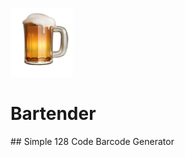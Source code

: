 <p float="left">
  <img src="BartenderBeer.png" width="100" />
  <h1>Bartender</h1>
</p>
## Simple 128 Code Barcode Generator 
